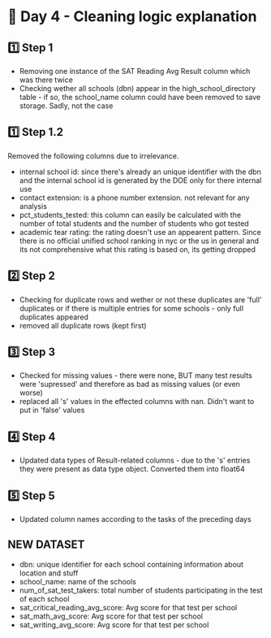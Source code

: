 # 🧩 Day 4 - Cleaning logic explanation

## 1️⃣ Step 1

* Removing one instance of the SAT Reading Avg Result column which was there twice
* Checking wether all schools (dbn) appear in the high_school_directory table - if so, the school_name column could have been removed to save storage. Sadly, not the case

## 1️⃣ Step 1.2
Removed the following columns due to irrelevance.

* internal school id: since there's already an unique identifier with the dbn and the internal school id is generated by the DOE only for there internal use
* contact extension: is a phone number extension. not relevant for any analysis
* pct_students_tested: this column can easily be calculated with the number of total students and the number of students who got tested
* academic tear rating: the rating doesn't use an appearent pattern. Since there is no official unified school ranking in nyc or the us in general and its not comprehensive what this rating is based on, its getting dropped

## 2️⃣ Step 2

* Checking for duplicate rows and wether or not these duplicates are 'full' duplicates or if there is multiple entries for some schools - only full duplicates appeared
* removed all duplicate rows (kept first)

## 3️⃣ Step 3 

* Checked for missing values - there were none, BUT many test results were 'supressed' and therefore as bad as missing values (or even worse)
* replaced all 's' values in the effected columns with nan. Didn't want to put in 'false' values

## 4️⃣ Step 4

* Updated data types of Result-related columns - due to the 's' entries they were present as data type object. Converted them into float64

## 5️⃣ Step 5

* Updated column names according to the tasks of the preceding days

## NEW DATASET

* dbn: unique identifier for each school containing information about location and stuff
* school_name: name of the schools
* num_of_sat_test_takers: total number of students participating in the test of each school
* sat_critical_reading_avg_score: Avg score for that test per school
* sat_math_avg_score: Avg score for that test per school
* sat_writing_avg_score: Avg score for that test per school